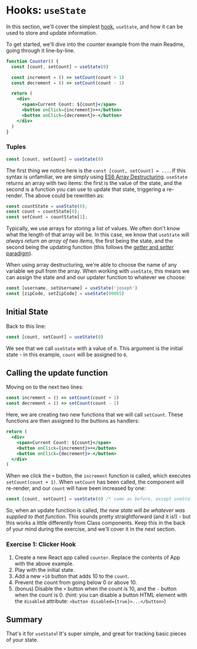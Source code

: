 # Hooks: `useState`

In this section, we'll cover the simplest [hook](https://reactjs.org/docs/hooks-overview.html), `useState`, and how it can be used to store and update information.

To get started, we'll dive into the counter example from the main Readme, going through it line-by-line.

```jsx
function Counter() {
  const [count, setCount] = useState(0)

  const increment = () => setCount(count + 1)
  const decrement = () => setCount(count - 1)

  return (
    <div>
      <span>Current Count: ${count}</span>
      <button onClick={increment}>+</button>
      <button onClick={decrement}>-</button>
    </div>
  )
}
```

### Tuples

```javascript
const [count, setCount] = useState(0)
```

The first thing we notice here is the `const [count, setCount] = ...`. If this syntax is unfamiliar, we are simply using [ES6 Array Destructuring](https://developer.mozilla.org/en-US/docs/Web/JavaScript/Reference/Operators/Destructuring_assignment). `useState` returns an array with two items: the first is the value of the state, and the second is a function you can use to update that state, triggering a re-render. The above could be rewritten as:

```javascript
const countState = useState(0);
const count = countState[0];
const setCount = countState[1];
```

Typically, we use arrays for storing a list of values. We often don't know what the length of that array will be. In this case, we know that `useState` will *always return an array of two items*, the first being the state, and the second being the updating function (this follows the [_getter_ and _setter_ paradigm](https://en.wikipedia.org/wiki/Mutator_method#JavaScript)).

When using array destructuring, we're able to choose the name of any variable we pull from the array. When working with `useState`, this means we can assign the state and and our updater function to whatever we choose:

```js
const [username, setUsername] = useState('joseph')
const [zipCode, setZipCode] = useState(90065)
```

## Initial State

Back to this line:

```js
const [count, setCount] = useState(0)
```

We see that we call `useState` with a value of `0`. This argument is the initial state - in this example, `count` will be assigned to `0`.

## Calling the update function

Moving on to the next two lines:

```js
const increment = () => setCount(count + 1)
const decrement = () => setCount(count - 1)
```

Here, we are creating two new functions that we will call `setCount`. These functions are then assigned to the buttons as handlers:

```jsx
return (
  <div>
    <span>Current Count: ${count}</span>
    <button onClick={increment}>+</button>
    <button onClick={decrement}>-</button>
  </div>
)
```

When we click the `+` button, the `increment` function is called, which executes `setCount(count + 1)`. When `setCount` has been called, the component will re-render, and our `count` will have been increased by one:

```js
const [count, setCount] = useState(0) /* same as before, except useState will return an updated count */
```

So, when an update function is called, *the new state will be whatever was supplied to that function*. This sounds pretty straightforward (and it is!) - but this works a little differently from Class components. Keep this in the back of your mind during the exercise, and we'll cover it in the next section.

### Exercise 1: Clicker Hook

1. Create a new React app called `counter`. Replace the contents of App with the above example. 
2. Play with the initial state.
3. Add a new `+10` button that adds 10 to the `count`.
4. Prevent the count from going below 0 or above 10.
5. (bonus) Disable the `+` button when the count is 10, and the `-` button when the count is 0. (hint: you can disable a button HTML element with the `disabled` attribute: `<button disabled={true}>...</button>`)

## Summary

That's it for `useState`! It's super simple, and great for tracking basic pieces of your state. 
